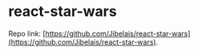 # react-star-wars

Repo link: [https://github.com/Jibelais/react-star-wars](https://github.com/Jibelais/react-star-wars).

